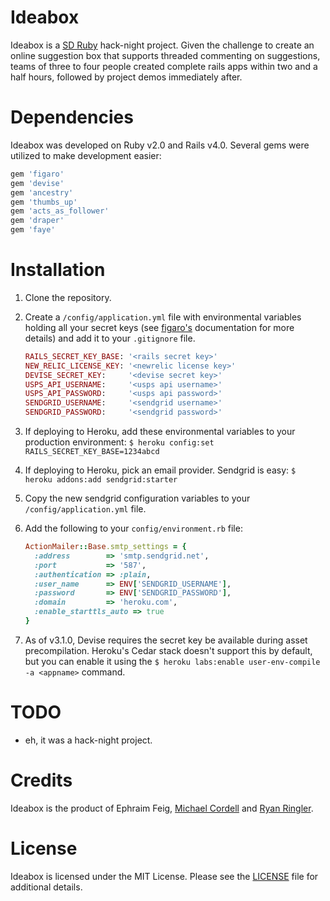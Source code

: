 Ideabox
==========

Ideabox is a [SD Ruby](http://www.sdruby.org/) hack-night project.  Given the challenge to create an online suggestion box that supports threaded commenting on suggestions, teams of three to four people created complete rails apps within two and a half hours, followed by project demos immediately after.


Dependencies
============
Ideabox was developed on Ruby v2.0 and Rails v4.0.  Several gems were utilized to make development easier:

```ruby
gem 'figaro'
gem 'devise'
gem 'ancestry'
gem 'thumbs_up'
gem 'acts_as_follower'
gem 'draper'
gem 'faye'
```


Installation
============

1. Clone the repository.
2. Create a `/config/application.yml` file with environmental variables holding all your secret keys (see [figaro's](https://github.com/laserlemon/figaro) documentation for more details) and add it to your `.gitignore` file.

   ```ruby
   RAILS_SECRET_KEY_BASE: '<rails secret key>'
   NEW_RELIC_LICENSE_KEY: '<newrelic license key>'
   DEVISE_SECRET_KEY:     '<devise secret key>'
   USPS_API_USERNAME:     '<usps api username>'
   USPS_API_PASSWORD:     '<usps api password>'
   SENDGRID_USERNAME:     '<sendgrid username>'
   SENDGRID_PASSWORD:     '<sendgrid password>'
   ```
3. If deploying to Heroku, add these environmental variables to your production environment: `$ heroku config:set RAILS_SECRET_KEY_BASE=1234abcd`
4. If deploying to Heroku, pick an email provider.  Sendgrid is easy: `$ heroku addons:add sendgrid:starter`
5.  Copy the new sendgrid configuration variables to your `/config/application.yml` file.
6. Add the following to your `config/environment.rb` file:

    ```ruby
    ActionMailer::Base.smtp_settings = {
      :address        => 'smtp.sendgrid.net',
      :port           => '587',
      :authentication => :plain,
      :user_name      => ENV['SENDGRID_USERNAME'],
      :password       => ENV['SENDGRID_PASSWORD'],
      :domain         => 'heroku.com',
      :enable_starttls_auto => true
    }
    ```
7. As of v3.1.0, Devise requires the secret key be available during asset precompilation.  Heroku's Cedar stack doesn't support this by default, but you can enable it using the `$ heroku labs:enable user-env-compile -a <appname>` command.


TODO
====

* eh, it was a hack-night project.


Credits
=======

Ideabox is the product of Ephraim Feig, [Michael Cordell](http://github.com/mcordell) and [Ryan Ringler](http://github.com/rringler).


License
=======

Ideabox is licensed under the MIT License.  Please see the [LICENSE](http://github.com/rringler/superlocal/LICENSE) file for additional details.
